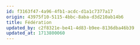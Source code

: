 ```yaml
---
id: f3163f47-4a96-4fb1-acdc-d1a1c7377a17
origin: 43975f10-5115-4bbc-8aba-d3d210ab14b6
title: Fédération
updated_by: c2f8321e-be41-4d83-b9ee-8136dba46b39
updated_at: 1713800060
---
```

